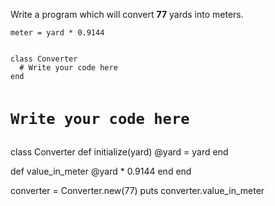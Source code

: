 Write a program which will convert
**77** yards into meters.

```
meter = yard * 0.9144
```

<codeblock language="ruby" type="exercise" testMode="fixedInput">
<code>
class Converter
  # Write your code here
end

# Write your code here
</code>

<solution>
class Converter
  def initialize(yard)
    @yard = yard
  end

  def value_in_meter
    @yard * 0.9144
  end
end

converter = Converter.new(77)
puts converter.value_in_meter
</solution>
</codeblock>
